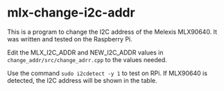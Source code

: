 # mlx-change-i2c-addr

This is a program to change the I2C address of the Melexis MLX90640. It was written and tested on the Raspberry Pi.

Edit the MLX_I2C_ADDR and NEW_I2C_ADDR values in `change_addr/src/change_adrr.cpp` to the values needed.

Use the command `sudo i2cdetect -y 1` to test on RPi. If MLX90640 is detected, the I2C address will be shown in the table.

